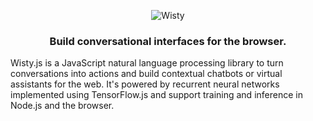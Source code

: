 <p align='center'>
    <img src="../master/assets/logo-large.png?raw=true" alt="Wisty" style="max-height:50px; max-width:400px"/>
</p>

<h3 align='center'>
    Build conversational interfaces for the browser.
</h3>

Wisty.js is a JavaScript natural language processing library to turn conversations into actions and
build contextual chatbots or virtual assistants for the web.
It's powered by recurrent neural networks implemented using TensorFlow.js and support training and 
inference in Node.js and the browser.

